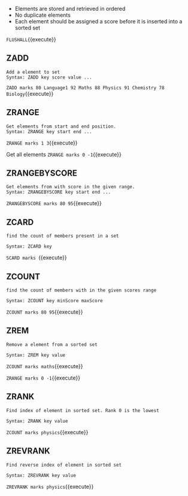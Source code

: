 - Elements are stored and retrieved in ordered
- No duplicate elements
- Each element should be assigned a score before it is inserted into a sorted set


`FLUSHALL`{{execute}}

## ZADD
```
Add a element to set
Syntax: ZADD key score value ...
```
`ZADD marks 80 Language1 92 Maths 88 Physics 91 Chemistry 78 Biology`{{execute}}

## ZRANGE
```
Get elements from start and end position. 
Syntax: ZRANGE key start end ...
```
`ZRANGE marks 1 3`{{execute}}

Get all elements 
`ZRANGE marks 0 -1`{{execute}}


## ZRANGEBYSCORE
```
Get elements from with score in the given range. 
Syntax: ZRANGEBYSCORE key start end ...
```
`ZRANGEBYSCORE marks 80 95`{{execute}}





## ZCARD 
```
find the count of members present in a set

Syntax: ZCARD key
```
`SCARD marks `{{execute}}


## ZCOUNT 
```
find the count of members with in the given scores range

Syntax: ZCOUNT key minScore maxScore
```
`ZCOUNT marks 80 95`{{execute}}


## ZREM 
```
Remove a element from a sorted set

Syntax: ZREM key value
```
`ZCOUNT marks maths`{{execute}}

`ZRANGE marks 0 -1`{{execute}}


## ZRANK  
```
Find index of element in sorted set. Rank 0 is the lowest 

Syntax: ZRANK key value
```
`ZCOUNT marks physics`{{execute}}


## ZREVRANK   
```
Find reverse index of element in sorted set

Syntax: ZREVRANK key value
```
`ZREVRANK marks physics`{{execute}}